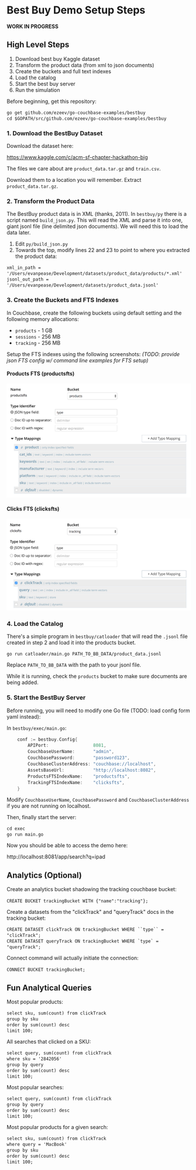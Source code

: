 # Best Buy Demo Setup Steps

**WORK IN PROGRESS**


## High Level Steps

1. Download best buy Kaggle dataset 
2. Transform the product data (from xml to json documents)
3. Create the buckets and full text indexes
4. Load the catalog
5. Start the best buy server
6. Run the simulation

Before beginning, get this repository:

```
go get github.com/ezeev/go-couchbase-examples/bestbuy
cd $GOPATH/src/github.com/ezeev/go-couchbase-examples/bestbuy
```

### 1. Download the BestBuy Dataset

Download the dataset here:

https://www.kaggle.com/c/acm-sf-chapter-hackathon-big

The files we care about are `product_data.tar.gz` and `train.csv`.

Download them to a location you will remember. Extract `product_data.tar.gz`.

### 2. Transform the Product Data

The BestBuy product data is in XML (thanks, 2011). In `bestbuy/py` there is a script named `build_json.py`. This will read the XML and parse it into one, giant jsonl file (line delimited json documents). We will need this to load the data later.

1. Edit `py/build_json.py`
2. Towards the top, modify lines 22 and 23 to point to where you extracted the product data:

```
xml_in_path = '/Users/evanpease/Development/datasets/product_data/products/*.xml'
jsonl_out_path = '/Users/evanpease/Development/datasets/product_data.jsonl'
```
### 3. Create the Buckets and FTS Indexes

In Couchbase, create the following buckets using default setting and the following memory allocations:

- `products` - 1 GB
- `sessions` - 256 MB
- `tracking` - 256 MB

Setup the FTS indexes using the following screenshots:
*(TODO: provide json FTS config w/ command line examples for FTS setup)*

#### Products FTS (productsfts)

![](img/productsfts.png)


#### Clicks FTS (clicksfts)

![](img/clicksfts.png)


### 4. Load the Catalog

There's a simple program in `bestbuy/catloader` that will read the `.jsonl` file created in step 2 and load it into the products bucket.

```
go run catloader/main.go PATH_TO_BB_DATA/product_data.jsonl
```

Replace `PATH_TO_BB_DATA` with the path to your jsonl file.

While it is running, check the `products` bucket to make sure documents are being added.

### 5. Start the BestBuy Server

Before running, you will need to modify one Go file (TODO: load config form yaml instead):

In `bestbuy/exec/main.go`:

```go
	conf := bestbuy.Config{
		APIPort:                 8081,
		CouchbaseUserName:       "admin",
		CouchbasePassword:       "password123",
		CouchbaseClusterAddress: "couchbase://localhost",
		AssetsBaseUrl:           "http://localhost:8082",
		ProductsFTSIndexName:    "productsfts",
		TrackingFTSIndexName:    "clicksfts",
	}
```

Modify `CouchbaseUserName`, `CouchbasePassword` and `CouchbaseClusterAddress` if you are not running on localhost.

Then, finally start the server:

```
cd exec
go run main.go
```

Now you should be able to access the demo here:

http://localhost:8081/app/search?q=ipad




## Analytics (Optional)

Create an analytics bucket shadowing the tracking couchbase bucket:

`CREATE BUCKET trackingBucket WITH {"name":"tracking"};`

Create a datasets from the "clickTrack" and "queryTrack" docs in the tracking bucket:

```
CREATE DATASET clickTrack ON trackingBucket WHERE ``type`` = "clickTrack";
CREATE DATASET queryTrack ON trackingBucket WHERE `type` = "queryTrack";
```

Connect command will actually initiate the connection:

`CONNECT BUCKET trackingBucket;`

## Fun Analytical Queries

Most popular products:

```
select sku, sum(count) from clickTrack
group by sku
order by sum(count) desc
limit 100;
```

All searches that clicked on a SKU:

```
select query, sum(count) from clickTrack
where sku = '2842056'
group by query
order by sum(count) desc
limit 100;
```

Most popular searches:

```
select query, sum(count) from clickTrack
group by query
order by sum(count) desc
limit 100;
```

Most popular products for a given search:

```
select sku, sum(count) from clickTrack
where query = 'MacBook'
group by sku
order by sum(count) desc
limit 100;
```
